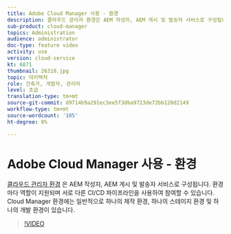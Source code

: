 ```yaml
---
title: Adobe Cloud Manager 사용 - 환경
description: 클라우드 관리자 환경은 AEM 작성자, AEM 게시 및 발송자 서비스로 구성됩니다. 환경마다 역할이 지원되며 서로 다른 CI/CD 파이프라인을 사용하여 참여할 수 있습니다. Cloud Manager 환경에는 일반적으로 하나의 제작 환경, 하나의 스테이지 환경 및 하나의 개발 환경이 있습니다.
sub-product: cloud-manager
topics: Administration
audience: administrator
doc-type: feature video
activity: use
version: cloud-service
kt: 6871
thumbnail: 26318.jpg
topic: 아키텍처
role: 건축가, 개발자, 관리자
level: 초급
translation-type: tm+mt
source-git-commit: d9714b9a291ec3ee5f3dba9723de72bb120d2149
workflow-type: tm+mt
source-wordcount: '105'
ht-degree: 0%

---
```



# Adobe Cloud Manager 사용 - 환경

[클라우드 관리자 환경](https://experienceleague.adobe.com/docs/experience-manager-cloud-manager/using/how-to-use/manage-your-environment.html) 은 AEM 작성자, AEM 게시 및 발송자 서비스로 구성됩니다. 환경마다 역할이 지원되며 서로 다른 CI/CD 파이프라인을 사용하여 참여할 수 있습니다. Cloud Manager 환경에는 일반적으로 하나의 제작 환경, 하나의 스테이지 환경 및 하나의 개발 환경이 있습니다.

>[!VIDEO](https://video.tv.adobe.com/v/26318/?quality=12&learn=on&hidetitle=true)

